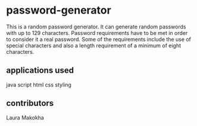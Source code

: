 # password-generator
This is a random password generator. It can generate random passwords with up to 129 characters. Password requirements have to be met in order to consider it a real password. Some of the requirements include the use of special characters and also a length requirement of a minimum of eight characters.


## applications used 

java script
html
css styling

## contributors
Laura Makokha